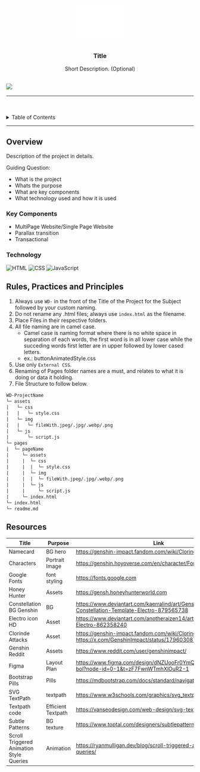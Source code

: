 <a name="readme-top">

<br/>

<br />
<div align="center">
  <a href="https://github.com/zyx-0314/">
  <!-- TODO: If you want to add logo or banner you can add it here -->
    <img src="./assets/img/nyebe_white.png" alt="Nyebe" width="130" height="100">
  </a>
<!-- TODO: Change Title to the name of the title of your Project -->
  <h3 align="center">Title</h3>
</div>
<!-- TODO: Make a short description -->
<div align="center">
  Short Description. (Optional)
</div>

<br />

<!-- TODO: Change the zyx-0314 into your github username  -->
<!-- TODO: Change the WD-Template-Project into the same name of your folder -->
![](https://visit-counter.vercel.app/counter.png?page=zyx-0314/WD-Template-Project)

---

<br />
<br />

<!-- TODO: If you want to add more layers for your readme -->
<details>
  <summary>Table of Contents</summary>
  <ol>
    <li>
      <a href="#overview">Overview</a>
      <ol>
        <li>
          <a href="#key-components">Key Components</a>
        </li>
        <li>
          <a href="#technology">Technology</a>
        </li>
      </ol>
    </li>
    <li>
      <a href="#rule,-practices-and-principles">Rules, Practices and Principles</a>
    </li>
    <li>
      <a href="#resources">Resources</a>
    </li>
  </ol>
</details>

---

## Overview

<!-- TODO: To be changed -->
<!-- The following are just sample -->
Description of the project in details.

Guiding Question:
- What is the project
- Whats the purpose
- What are key components
- What technology used and how it is used

### Key Components
<!-- TODO: List of Key Components -->
<!-- The following are just sample -->
- MultiPage Website/Single Page Website
- Parallax transition
- Transactional

### Technology
<!-- TODO: List of Technology Used -->
![HTML](https://img.shields.io/badge/HTML-E34F26?style=for-the-badge&logo=html5&logoColor=white)
![CSS](https://img.shields.io/badge/CSS-1572B6?style=for-the-badge&logo=css3&logoColor=white)
![JavaScript](https://img.shields.io/badge/JavaScript-F7DF1E?style=for-the-badge&logo=javascript&logoColor=white)

## Rules, Practices and Principles
1. Always use `WD-` in the front of the Title of the Project for the Subject followed by your custom naming.
2. Do not rename any .html files; always use `index.html` as the filename.
3. Place Files in their respective folders.
4. All file naming are in camel case.
   - Camel case is naming format where there is no white space in separation of each words, the first word is in all lower case while the succeding words first letter are in upper followed by lower cased letters.
   - ex.: buttonAnimatedStyle.css
5. Use only `External CSS`.
6. Renaming of Pages folder names are a must, and relates to what it is doing or data it holding.
7. File Structure to follow below.

```
WD-ProjectName
└─ assets
|   └─ css
|   |   └─ style.css
|   └─ img
|   |   └─ fileWith.jpeg/.jpg/.webp/.png
|   └─ js
|       └─ script.js
└─ pages
|  └─ pageName
|     └─ assets
|     |  └─ css
|     |  |  └─ style.css
|     |  └─ img
|     |  |  └─ fileWith.jpeg/.jpg/.webp/.png
|     |  └─ js
|     |     └─ script.js
|     └─ index.html
└─ index.html
└─ readme.md
```

## Resources

<!-- TODO: Add References -->
| Title | Purpose | Link |
|-|-|-|
| Namecard | BG hero | https://genshin-impact.fandom.com/wiki/Clorinde/Gallery |
| Characters | Portrait Image | https://genshin.hoyoverse.com/en/character/Fontaine?char=12 |
| Google Fonts | font styling | https://fonts.google.com |
| Honey Hunter | Assets | https://gensh.honeyhunterworld.com |
| Constellation BG Genshin | BG | https://www.deviantart.com/kaerralind/art/Genshin-Impact-Constellation-Template-Electro-879565738 |
| Electro icon HD | Asset | https://www.deviantart.com/anotheraizen14/art/Genshin-Impact-Electro-862358240 |
| Clorinde Attacks | Asset | https://genshin-impact.fandom.com/wiki/Clorinde/Gallery, https://x.com/GenshinImpact/status/1796030874166984715|
| Genshin Reddit | Assets | https://www.reddit.com/user/genshinimpact/ |
| Figma | Layout Plan | https://www.figma.com/design/dNZUooFr0YmQJaAumunSwB/we-bol?node-id=0-1&t=zF7FwnWTmhXlOuR2-1 |
| Bootstrap Pills | Pills | https://mdbootstrap.com/docs/standard/navigation/pills/ |
| SVG TextPath | textpath | https://www.w3schools.com/graphics/svg_textpath.asp |
| Textpath code | Efficient Textpath | https://vanseodesign.com/web-design/svg-text-on-pathpart-2/ |
| Subtle Patterns | BG texture | https://www.toptal.com/designers/subtlepatterns/ |
| Scroll Triggered Animation Style Queries | Animation | https://ryanmulligan.dev/blog/scroll-triggered-animations-style-queries/ |